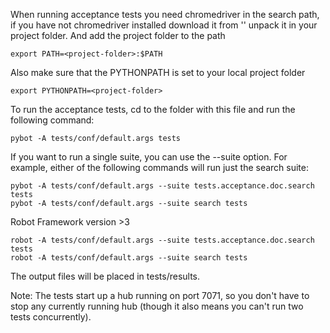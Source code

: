 When running acceptance tests you need chromedriver in the search path, if you have not chromedriver installed 
download it from '' unpack it in your project folder. And add the project folder to the path 
 
    export PATH=<project-folder>:$PATH    

Also make sure that the PYTHONPATH is set to your local project folder
 
    export PYTHONPATH=<project-folder>

To run the acceptance tests, cd to the folder with this file and run the following command:

    pybot -A tests/conf/default.args tests

If you want to run a single suite, you can use the --suite option. For example, 
either of the following commands will run just the search suite:

    pybot -A tests/conf/default.args --suite tests.acceptance.doc.search tests
    pybot -A tests/conf/default.args --suite search tests

Robot Framework version >3
 
    robot -A tests/conf/default.args --suite tests.acceptance.doc.search tests
    robot -A tests/conf/default.args --suite search tests 
    
The output files will be placed in tests/results.

Note: The tests start up a hub running on port 7071, so you don't have
to stop any currently running hub (though it also means you can't run
two tests concurrently). 
